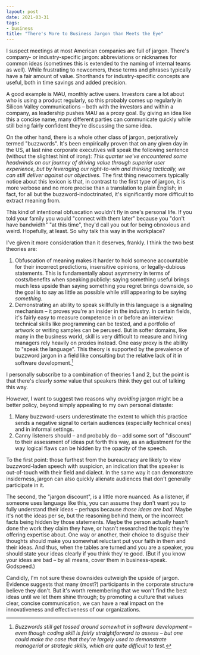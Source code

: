 ```yaml
---
layout: post
date: 2021-03-31
tags:
- business
title: "There's More to Business Jargon than Meets the Eye"
---
```


I suspect meetings at most American companies are full of jargon.
There's company- or industry-specific jargon: abbreviations or nicknames for common ideas (sometimes this is extended to the naming of internal teams as well).
While frustrating to newcomers, these terms and phrases typically have a fair amount of value.
Shorthands for industry-specific concepts are useful, both in time savings and added precision.

A good example is MAU, monthly active users.
Investors care a lot about who is using a product regularly, so this probably comes up regularly in Silicon Valley communications – both with the investors and within a company, as leadership pushes MAU as a proxy goal.
By giving an idea like this a concise name, many different parties can communicate quickly while still being fairly confident they're discussing the same idea.

<!-- more -->

On the other hand, there is a whole other class of jargon, perjoratively termed "buzzwords".
It's been empirically proven that on any given day in the US, at last nine corporate executives will speak the following sentence (without the slightest hint of irony):
*This quarter we've encountered some headwinds on our journey of driving value through superior user experience, but by leveraging our right-to-win and thinking tactically, we can still deliver against our objectives.*
The first thing newcomers typically notice about this lexicon is that, in contrast to the first type of jargon, it is more verbose and no more precise than a translation to plain English; in fact, for all but the buzzword-indoctrinated, it's significantly more difficult to extract meaning from.

This kind of intentional obfuscation wouldn't fly in one's personal life.
If you told your family you would "connect with them later" because you "don't have bandwidth" "at this time", they'd call you out for being obnoxious and weird.
Hopefully, at least.
So why talk this way in the workplace?

I've given it more consideration than it deserves, frankly.
I think the two best theories are:
1. Obfuscation of meaning makes it harder to hold someone accountable for their incorrect predictions, insensitive opinions, or legally-dubious statements. This is fundamentally about asymmetry in terms of costs/benefits when speaking publicly: saying something useful brings much less upside than saying something you regret brings downside, so the goal is to say as little as possible while still appearing to be saying _something_.
2. Demonstrating an ability to speak skillfully in this language is a signaling mechanism – it proves you're an insider in the industry. In certain fields, it's fairly easy to measure competence in or before an interview: technical skills like programming can be tested, and a portfolio of artwork or writing samples can be perused. But in softer domains, like many in the business world, skill is very difficult to measure and hiring managers rely heavily on proxies instead. One easy proxy is the ability to "speak the language". This theory is supported by the prevalence of buzzword jargon in a field like consulting but the relative lack of it in software development.[^1]

I personally subscribe to a combination of theories 1 and 2, but the point is that there's clearly _some_ value that speakers think they get out of talking this way.

However, I want to suggest two reasons why *avoiding* jargon might be a better policy, beyond simply appealing to my own personal distaste:
1. Many buzzword-users underestimate the extent to which this practice sends a negative signal to certain audiences (especially technical ones) and in informal settings.
2. Canny listeners should – and probably do – add some sort of "discount" to their assessment of ideas put forth this way, as an adjustment for the way logical flaws can be hidden by the opacity of the speech.

To the first point: those furthest from the bureaucracy are likely to view buzzword-laden speech with suspicion, an indication that the speaker is out-of-touch with their field and dialect.
In the same way it can demonstrate insiderness, jargon can also quickly alienate audiences that don't generally participate in it.

The second, the "jargon discount", is a little more nuanced.
As a listener, if someone uses language like this, you can assume they don't want you to fully understand their ideas – perhaps because *those ideas are bad*.
Maybe it's not the ideas per se, but the reasoning behind them, or the incorrect facts being hidden by those statements.
Maybe the person actually hasn't done the work they claim they have, or hasn't researched the topic they're offering expertise about.
One way or another, their choice to disguise their thoughts should make you somewhat reluctant put your faith in them and their ideas.
And thus, when the tables are turned and you are a speaker, you should state your ideas clearly if you think they're good.
(But if you know your ideas are bad – by all means, cover them in business-speak. Godspeed.)

Candidly, I'm not sure these downsides outweigh the upside of jargon.
Evidence suggests that many (most?) participants in the corporate structure believe they don't.
But it's worth remembering that we won't find the best ideas until we let them shine through; by promoting a culture that values clear, concise communication, we can have a real impact on the innovativeness and effectiveness of our organizations.


[^1]: *Buzzwords still get tossed around somewhat in software development – even though coding skill is fairly straightforward to assess – but one could make the case that they're largely used to demonstrate managerial or strategic skills, which are quite difficult to test.*
